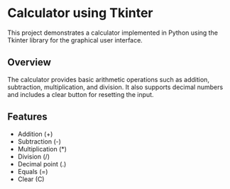 # Calculator using Tkinter

This project demonstrates a calculator implemented in Python using the Tkinter library for the graphical user interface.

## Overview

The calculator provides basic arithmetic operations such as addition, subtraction, multiplication, and division. It also supports decimal numbers and includes a clear button for resetting the input.

## Features

- Addition (+)
- Subtraction (-)
- Multiplication (*)
- Division (/)
- Decimal point (.)
- Equals (=)
- Clear (C)
